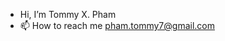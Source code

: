  - Hi, I’m Tommy X. Pham
- 📫 How to reach me pham.tommy7@gmail.com

<!---
txpham209/txpham209 is a ✨ special ✨ repository because its `README.md` (this file) appears on your GitHub profile.
You can click the Preview link to take a look at your changes.
--->
